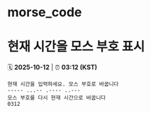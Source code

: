 # morse_code
# 현재 시간을 모스 부호 표시
<!-- MORSE_TIME_START -->
🗓️ **2025-10-12** | ⏰ **03:12 (KST)**

```
현재 시간을 입력하세요. 모스 부호로 바꿉니다
----- ...-- .---- ..---
모스 부호를 다시 현재 시간으로 바꿉니다
0312
```
<!-- MORSE_TIME_END -->
